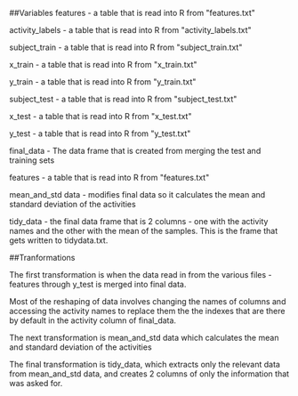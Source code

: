 ##Variables
features - a table that is read into R from "features.txt"

activity_labels - a table that is read into R from "activity_labels.txt"

subject_train - a table that is read into R from "subject_train.txt"

x_train - a table that is read into R from "x_train.txt"

y_train - a table that is read into R from "y_train.txt"

subject_test - a table that is read into R from "subject_test.txt"

x_test - a table that is read into R from "x_test.txt"

y_test - a table that is read into R from "y_test.txt"

final_data - The data frame that is created from merging the test and training sets

features - a table that is read into R from "features.txt"

mean_and_std data - modifies final data so it calculates the mean and standard deviation of the activities

tidy_data - the final data frame that is 2 columns - one with the activity names and the other with the mean of the samples. This is the frame that gets written to tidydata.txt. 

##Tranformations

The first transformation is when the data read in from the various files - features through y_test is merged into final data.

Most of the reshaping of data involves changing the names of columns and accessing the activity names to replace them the the indexes that are there by default in the activity column of final_data.  

The next transformation is mean_and_std data which calculates the mean and standard deviation of the activities

The final transformation is tidy_data, which extracts only the relevant data from mean_and_std data, and creates 2 columns of only the information that was asked for. 

